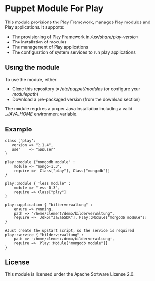 Puppet Module For Play
======================

This module provisions the Play Framework, manages Play modules and Play applications. It supports:

* The provisioning of Play Framework in _/usr/share/play-version_
* The installation of modules
* The management of Play applications
* The configuration of system services to run play applications

Using the module
----------------
To use the module, either

* Clone this repository to _/etc/puppet/modules_ (or configure your _modulepath_)
* Download a pre-packaged version (from the download section)

The module requires a proper Java installation including a valid __JAVA_HOME_ environment variable.

Example
-------

	class {'play': 
	   version => "2.1.4",
	   user    => "appuser"
    }
	
	play::module {"mongodb module" :
	 	module => "mongo-1.3", 
		require => [Class["play"], Class["mongodb"]]
	}
	
	play::module { "less module" :
	 	module => "less-0.3",
		require => Class["play"]
	}
	
	play::application { "bilderverwaltung" :
		ensure => running,
		path => "/home/clement/demo/bilderverwaltung",
		require => [Jdk6["Java6SDK"], Play::Module["mongodb module"]]
	}
	
	#Just create the upstart script, so the service is required
	play::service { "bilderverwaltung" :
		path => "/home/clement/demo/bilderverwaltung",
		require => [Play::Module["mongodb module"]]
	}
	
	


License
-------

This module is licensed under the Apache Software License 2.0.